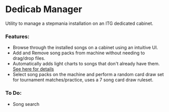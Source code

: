 # Dedicab Manager
Utility to manage a stepmania installation on an ITG dedicated cabinet.

### Features:
* Browse through the installed songs on a cabinet using an intuitive UI.
* Add and Remove song packs from machine without needing to drag/drop files.
* Automatically adds light charts to songs that don't already have them. [See here for details](https://github.com/StefanoFiumara/Stepmania-Lights-Builder)
* Select song packs on the machine and perform a random card draw set for tournament matches/practice, uses a 7 song card draw ruleset.

### To Do:
* Song search 
